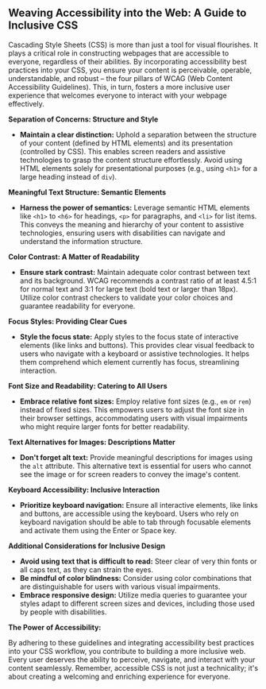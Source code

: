## Weaving Accessibility into the Web: A Guide to Inclusive CSS

Cascading Style Sheets (CSS) is more than just a tool for visual flourishes. It plays a critical role in constructing webpages that are accessible to everyone, regardless of their abilities. By incorporating accessibility best practices into your CSS, you ensure your content is perceivable, operable, understandable, and robust – the four pillars of WCAG (Web Content Accessibility Guidelines). This, in turn, fosters a more inclusive user experience that welcomes everyone to interact with your webpage effectively.

**Separation of Concerns: Structure and Style**

- **Maintain a clear distinction:** Uphold a separation between the structure of your content (defined by HTML elements) and its presentation (controlled by CSS). This enables screen readers and assistive technologies to grasp the content structure effortlessly. Avoid using HTML elements solely for presentational purposes (e.g., using `<h1>` for a large heading instead of `div`).

**Meaningful Text Structure: Semantic Elements**

- **Harness the power of semantics:** Leverage semantic HTML elements like `<h1>` to `<h6>` for headings, `<p>` for paragraphs, and `<li>` for list items. This conveys the meaning and hierarchy of your content to assistive technologies, ensuring users with disabilities can navigate and understand the information structure.

**Color Contrast: A Matter of Readability**

- **Ensure stark contrast:** Maintain adequate color contrast between text and its background. WCAG recommends a contrast ratio of at least 4.5:1 for normal text and 3:1 for large text (bold text or larger than 18px). Utilize color contrast checkers to validate your color choices and guarantee readability for everyone.

**Focus Styles: Providing Clear Cues**

- **Style the focus state:** Apply styles to the focus state of interactive elements (like links and buttons). This provides clear visual feedback to users who navigate with a keyboard or assistive technologies. It helps them comprehend which element currently has focus, streamlining interaction.

**Font Size and Readability: Catering to All Users**

- **Embrace relative font sizes:** Employ relative font sizes (e.g., `em` or `rem`) instead of fixed sizes. This empowers users to adjust the font size in their browser settings, accommodating users with visual impairments who might require larger fonts for better readability.

**Text Alternatives for Images: Descriptions Matter**

- **Don't forget alt text:** Provide meaningful descriptions for images using the `alt` attribute. This alternative text is essential for users who cannot see the image or for screen readers to convey the image's content.

**Keyboard Accessibility: Inclusive Interaction**

- **Prioritize keyboard navigation:** Ensure all interactive elements, like links and buttons, are accessible using the keyboard. Users who rely on keyboard navigation should be able to tab through focusable elements and activate them using the Enter or Space key.

**Additional Considerations for Inclusive Design**

- **Avoid using text that is difficult to read:** Steer clear of very thin fonts or all caps text, as they can strain the eyes.
- **Be mindful of color blindness:** Consider using color combinations that are distinguishable for users with various visual impairments.
- **Embrace responsive design:** Utilize media queries to guarantee your styles adapt to different screen sizes and devices, including those used by people with disabilities.

**The Power of Accessibility:**

By adhering to these guidelines and integrating accessibility best practices into your CSS workflow, you contribute to building a more inclusive web. Every user deserves the ability to perceive, navigate, and interact with your content seamlessly. Remember, accessible CSS is not just a technicality; it's about creating a welcoming and enriching experience for everyone.
